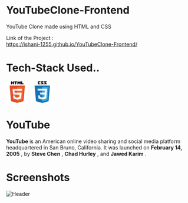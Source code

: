 # YouTubeClone-Frontend
YouTube Clone made using HTML and CSS

Link of the Project : <br> 
https://ishani-1255.github.io/YouTubeClone-Frontend/


# Tech-Stack Used..
<img src="https://github.com/devicons/devicon/blob/master/icons/html5/html5-original-wordmark.svg" title="HTML" alt="HTML" width="60" height="60"/>&nbsp;
<img src="https://github.com/devicons/devicon/blob/master/icons/css3/css3-original-wordmark.svg" title="css3" alt="css3" width="60" height="60"/>&nbsp;

# YouTube 
**YouTube** is an American online video sharing and social media platform headquartered in San Bruno, California. It was launched on **February 14, 2005** , by **Steve Chen** , **Chad Hurley** , and **Jawed Karim** .

# Screenshots
<img src="" title="Header" alt="Header" width="1280" height=""/>&nbsp;

